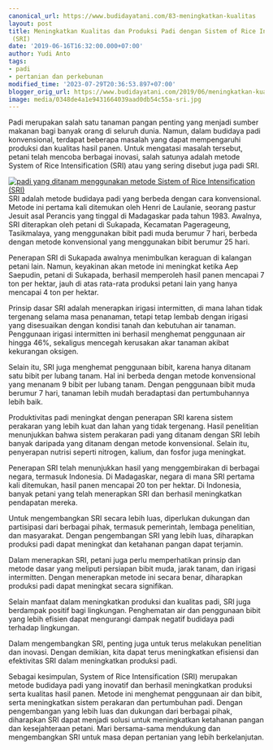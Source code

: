 ```yaml
---
canonical_url: https://www.budidayatani.com/83-meningkatkan-kualitas
layout: post
title: Meningkatkan Kualitas dan Produksi Padi dengan Sistem of Rice Intensification
 (SRI)
date: '2019-06-16T16:32:00.000+07:00'
author: Yudi Anto
tags:
- padi
- pertanian dan perkebunan
modified_time: '2023-07-29T20:36:53.897+07:00'
blogger_orig_url: https://www.budidayatani.com/2019/06/meningkatkan-kualitas-dan-produksi-padi.html
image: media/0348de4a1e9431664039aad0db54c55a-sri.jpg
---
```

Padi merupakan salah satu tanaman pangan penting yang menjadi sumber makanan bagi banyak orang di seluruh dunia. Namun, dalam budidaya padi konvensional, terdapat beberapa masalah yang dapat mempengaruhi produksi dan kualitas hasil panen. Untuk mengatasi masalah tersebut, petani telah mencoba berbagai inovasi, salah satunya adalah metode System of Rice Intensification (SRI) atau yang sering disebut juga padi SRI.

[![padi yang ditanam menggunakan metode Sistem of Rice Intensification (SRI)](https://blogger.googleusercontent.com/img/b/R29vZ2xl/AVvXsEhkU0F5fC5ZxGXcFPCPRpm_uuS2tTfvgWj4hhynIu8jpcOzExL5ajuQVRDqDqAE5twjiRryzplRze1Py_S-NkISsi1rL6UE8vCMNPaaNvWXr3afQR_LhIOCrZUx6l9ZXZ3LsBRhhNEA8C_GvG30P-7c2cAFRLXZ93Yn-Mobn1KJy9_hiyC3zEpn0PTyp2bB/w640-h350/sri.jpg)](https://blogger.googleusercontent.com/img/b/R29vZ2xl/AVvXsEhkU0F5fC5ZxGXcFPCPRpm_uuS2tTfvgWj4hhynIu8jpcOzExL5ajuQVRDqDqAE5twjiRryzplRze1Py_S-NkISsi1rL6UE8vCMNPaaNvWXr3afQR_LhIOCrZUx6l9ZXZ3LsBRhhNEA8C_GvG30P-7c2cAFRLXZ93Yn-Mobn1KJy9_hiyC3zEpn0PTyp2bB/s2190/sri.jpg)SRI adalah metode budidaya padi yang berbeda dengan cara konvensional. Metode ini pertama kali ditemukan oleh Henri de Laulanie, seorang pastur Jesuit asal Perancis yang tinggal di Madagaskar pada tahun 1983. Awalnya, SRI diterapkan oleh petani di Sukapada, Kecamatan Pagerageung, Tasikmalaya, yang menggunakan bibit padi muda berumur 7 hari, berbeda dengan metode konvensional yang menggunakan bibit berumur 25 hari.

Penerapan SRI di Sukapada awalnya menimbulkan keraguan di kalangan petani lain. Namun, keyakinan akan metode ini meningkat ketika Aep Saepudin, petani di Sukapada, berhasil memperoleh hasil panen mencapai 7 ton per hektar, jauh di atas rata-rata produksi petani lain yang hanya mencapai 4 ton per hektar.

Prinsip dasar SRI adalah menerapkan irigasi intermitten, di mana lahan tidak tergenang selama masa penanaman, tetapi tetap lembab dengan irigasi yang disesuaikan dengan kondisi tanah dan kebutuhan air tanaman. Penggunaan irigasi intermitten ini berhasil menghemat penggunaan air hingga 46%, sekaligus mencegah kerusakan akar tanaman akibat kekurangan oksigen.

Selain itu, SRI juga menghemat penggunaan bibit, karena hanya ditanam satu bibit per lubang tanam. Hal ini berbeda dengan metode konvensional yang menanam 9 bibit per lubang tanam. Dengan penggunaan bibit muda berumur 7 hari, tanaman lebih mudah beradaptasi dan pertumbuhannya lebih baik.

Produktivitas padi meningkat dengan penerapan SRI karena sistem perakaran yang lebih kuat dan lahan yang tidak tergenang. Hasil penelitian menunjukkan bahwa sistem perakaran padi yang ditanam dengan SRI lebih banyak daripada yang ditanam dengan metode konvensional. Selain itu, penyerapan nutrisi seperti nitrogen, kalium, dan fosfor juga meningkat.

Penerapan SRI telah menunjukkan hasil yang menggembirakan di berbagai negara, termasuk Indonesia. Di Madagaskar, negara di mana SRI pertama kali ditemukan, hasil panen mencapai 20 ton per hektar. Di Indonesia, banyak petani yang telah menerapkan SRI dan berhasil meningkatkan pendapatan mereka.

Untuk mengembangkan SRI secara lebih luas, diperlukan dukungan dan partisipasi dari berbagai pihak, termasuk pemerintah, lembaga penelitian, dan masyarakat. Dengan pengembangan SRI yang lebih luas, diharapkan produksi padi dapat meningkat dan ketahanan pangan dapat terjamin.

Dalam menerapkan SRI, petani juga perlu memperhatikan prinsip dan metode dasar yang meliputi persiapan bibit muda, jarak tanam, dan irigasi intermitten. Dengan menerapkan metode ini secara benar, diharapkan produksi padi dapat meningkat secara signifikan.

Selain manfaat dalam meningkatkan produksi dan kualitas padi, SRI juga berdampak positif bagi lingkungan. Penghematan air dan penggunaan bibit yang lebih efisien dapat mengurangi dampak negatif budidaya padi terhadap lingkungan.

Dalam mengembangkan SRI, penting juga untuk terus melakukan penelitian dan inovasi. Dengan demikian, kita dapat terus meningkatkan efisiensi dan efektivitas SRI dalam meningkatkan produksi padi.

Sebagai kesimpulan, System of Rice Intensification (SRI) merupakan metode budidaya padi yang inovatif dan berhasil meningkatkan produksi serta kualitas hasil panen. Metode ini menghemat penggunaan air dan bibit, serta meningkatkan sistem perakaran dan pertumbuhan padi. Dengan pengembangan yang lebih luas dan dukungan dari berbagai pihak, diharapkan SRI dapat menjadi solusi untuk meningkatkan ketahanan pangan dan kesejahteraan petani. Mari bersama-sama mendukung dan mengembangkan SRI untuk masa depan pertanian yang lebih berkelanjutan.

